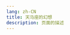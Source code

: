 ```yaml
---
lang: zh-CN
title: 天马座的幻想
description: 页面的描述
---
```



<MusicPlayer musicId="443643378" musicSrc="https://oss-xuxin.oss-cn-beijing.aliyuncs.com/blog/music/%E5%A4%A9%E9%A9%AC%E5%BA%A7%E7%9A%84%E5%B9%BB%E6%83%B3.mp3" style="margin:0 auto" theme="borealis"></MusicPlayer>

<br><br>


<Comment></Comment>
